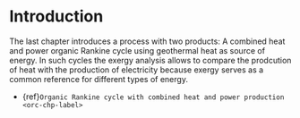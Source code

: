 # Introduction

The last chapter introduces a process with two products: A combined heat and power organic Rankine cycle using
geothermal heat as source of energy. In such cycles the exergy analysis allows to compare the prodcution of heat with
the production of electricity because exergy serves as a common reference for different types of energy.

- {ref}`Organic Rankine cycle with combined heat and power production <orc-chp-label>`
